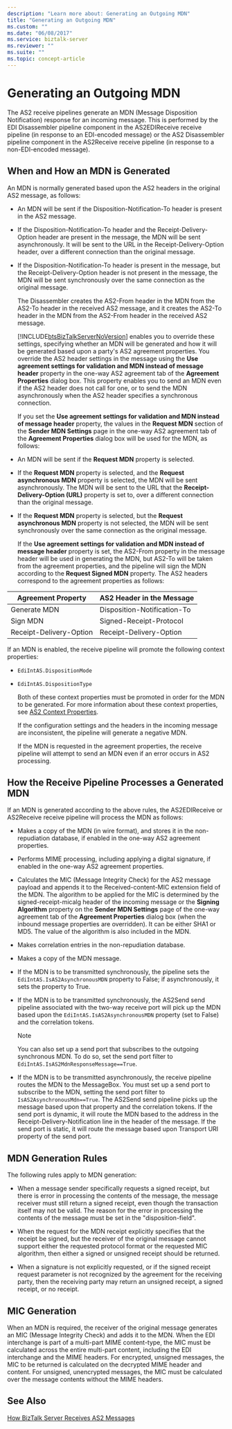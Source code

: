 ```yaml
---
description: "Learn more about: Generating an Outgoing MDN"
title: "Generating an Outgoing MDN"
ms.custom: ""
ms.date: "06/08/2017"
ms.service: biztalk-server
ms.reviewer: ""
ms.suite: ""
ms.topic: concept-article
---
```

# Generating an Outgoing MDN
The AS2 receive pipelines generate an MDN (Message Disposition Notification) response for an incoming message. This is performed by the EDI Disassembler pipeline component in the AS2EDIReceive receive pipeline (in response to an EDI-encoded message) or the AS2 Disassembler pipeline component in the AS2Receive receive pipeline (in response to a non-EDI-encoded message).  
  
## When and How an MDN is Generated  
 An MDN is normally generated based upon the AS2 headers in the original AS2 message, as follows:  
  
- An MDN will be sent if the Disposition-Notification-To header is present in the AS2 message.  
  
- If the Disposition-Notification-To header and the Receipt-Delivery-Option header are present in the message, the MDN will be sent asynchronously. It will be sent to the URL in the Receipt-Delivery-Option header, over a different connection than the original message.  
  
- If the Disposition-Notification-To header is present in the message, but the Receipt-Delivery-Option header is not present in the message, the MDN will be sent synchronously over the same connection as the original message.  
  
  The Disassembler creates the AS2-From header in the MDN from the AS2-To header in the received AS2 message, and it creates the AS2-To header in the MDN from the AS2-From header in the received AS2 message.  
  
  [!INCLUDE[btsBizTalkServerNoVersion](../includes/btsbiztalkservernoversion-md.md)] enables you to override these settings, specifying whether an MDN will be generated and how it will be generated based upon a party's AS2 agreement properties. You override the AS2 header settings in the message using the **Use agreement settings for validation and MDN instead of message header** property in the one-way AS2 agreement tab of the **Agreement Properties** dialog box. This property enables you to send an MDN even if the AS2 header does not call for one, or to send the MDN asynchronously when the AS2 header specifies a synchronous connection.  
  
  If you set the **Use agreement settings for validation and MDN instead of message header** property, the values in the **Request MDN** section of the **Sender MDN Settings** page in the one-way AS2 agreement tab of the **Agreement Properties** dialog box will be used for the MDN, as follows:  
  
- An MDN will be sent if the **Request MDN** property is selected.  
  
- If the **Request MDN** property is selected, and the **Request asynchronous MDN** property is selected, the MDN will be sent asynchronously. The MDN will be sent to the URL that the **Receipt-Delivery-Option (URL)** property is set to, over a different connection than the original message.  
  
- If the **Request MDN** property is selected, but the **Request asynchronous MDN** property is not selected, the MDN will be sent synchronously over the same connection as the original message.  
  
  If the **Use agreement settings for validation and MDN instead of message header** property is set, the AS2-From property in the message header will be used in generating the MDN, but AS2-To will be taken from the agreement properties, and the pipeline will sign the MDN according to the **Request Signed MDN** property. The AS2 headers correspond to the agreement properties as follows:  
  
|Agreement Property|AS2 Header in the Message|  
|------------------------|-------------------------------|  
|Generate MDN|Disposition-Notification-To|  
|Sign MDN|Signed-Receipt-Protocol|  
|Receipt-Delivery-Option|Receipt-Delivery-Option|  
  
 If an MDN is enabled, the receive pipeline will promote the following context properties:  
  
- `EdiIntAS.DispositionMode`  
  
- `EdiIntAS.DispositionType`  
  
  Both of these context properties must be promoted in order for the MDN to be generated. For more information about these context properties, see [AS2 Context Properties](../core/as2-context-properties.md).  
  
  If the configuration settings and the headers in the incoming message are inconsistent, the pipeline will generate a negative MDN.  
  
  If the MDN is requested in the agreement properties, the receive pipeline will attempt to send an MDN even if an error occurs in AS2 processing.  
  
## How the Receive Pipeline Processes a Generated MDN  
 If an MDN is generated according to the above rules, the AS2EDIReceive or AS2Receive receive pipeline will process the MDN as follows:  
  
-   Makes a copy of the MDN (in wire format), and stores it in the non-repudiation database, if enabled in the one-way AS2 agreement properties.  
  
-   Performs MIME processing, including applying a digital signature, if enabled in the one-way AS2 agreement properties.  
  
-   Calculates the MIC (Message Integrity Check) for the AS2 message payload and appends it to the Received-content-MIC extension field of the MDN. The algorithm to be applied for the MIC is determined by the signed-receipt-micalg header of the incoming message or the **Signing Algorithm** property on the **Sender MDN Settings** page of the one-way agreement tab of the **Agreement Properties** dialog box (when the inbound message properties are overridden). It can be either SHA1 or MD5. The value of the algorithm is also included in the MDN.  
  
-   Makes correlation entries in the non-repudiation database.  
  
-   Makes a copy of the MDN message.  
  
-   If the MDN is to be transmitted synchronously, the pipeline sets the `EdiIntAS.IsAS2AsynchronousMDN` property to False; if asynchronously, it sets the property to True.  
  
-   If the MDN is to be transmitted synchronously, the AS2Send send pipeline associated with the two-way receive port will pick up the MDN based upon the `EdiIntAS.IsAS2AsynchronousMDN` property (set to False) and the correlation tokens.  
  
    > [!NOTE]
    >  You can also set up a send port that subscribes to the outgoing synchronous MDN. To do so, set the send port filter to `EdiIntAS.IsAS2MdnResponseMessage==True`.  
  
-   If the MDN is to be transmitted asynchronously, the receive pipeline routes the MDN to the MessageBox. You must set up a send port to subscribe to the MDN, setting the send port filter to `IsAS2AsynchronousMdn==True`. The AS2Send send pipeline picks up the message based upon that property and the correlation tokens. If the send port is dynamic, it will route the MDN based to the address in the Receipt-Delivery-Notification line in the header of the message. If the send port is static, it will route the message based upon Transport URI property of the send port.  
  
## MDN Generation Rules  
 The following rules apply to MDN generation:  
  
-   When a message sender specifically requests a signed receipt, but there is error in processing the contents of the message, the message receiver must still return a signed receipt, even though the transaction itself may not be valid. The reason for the error in processing the contents of the message must be set in the "disposition-field".  
  
-   When the request for the MDN receipt explicitly specifies that the receipt be signed, but the receiver of the original message cannot support either the requested protocol format or the requested MIC algorithm, then either a signed or unsigned receipt should be returned.  
  
-   When a signature is not explicitly requested, or if the signed receipt request parameter is not recognized by the agreement for the receiving party, then the receiving party may return an unsigned receipt, a signed receipt, or no receipt.  
  
## MIC Generation  
 When an MDN is required, the receiver of the original message generates an MIC (Message Integrity Check) and adds it to the MDN. When the EDI interchange is part of a multi-part MIME content-type, the MIC must be calculated across the entire multi-part content, including the EDI interchange and the MIME headers. For encrypted, unsigned messages, the MIC to be returned is calculated on the decrypted MIME header and content. For unsigned, unencrypted messages, the MIC must be calculated over the message contents without the MIME headers.  
  
## See Also  
 [How BizTalk Server Receives AS2 Messages](../core/how-biztalk-server-receives-as2-messages.md)
